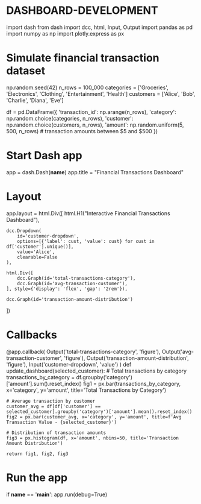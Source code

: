 # DASHBOARD-DEVELOPMENT

import dash
from dash import dcc, html, Input, Output
import pandas as pd
import numpy as np
import plotly.express as px

# Simulate financial transaction dataset
np.random.seed(42)
n_rows = 100_000
categories = ['Groceries', 'Electronics', 'Clothing', 'Entertainment', 'Health']
customers = ['Alice', 'Bob', 'Charlie', 'Diana', 'Eve']

df = pd.DataFrame({
    'transaction_id': np.arange(n_rows),
    'category': np.random.choice(categories, n_rows),
    'customer': np.random.choice(customers, n_rows),
    'amount': np.random.uniform(5, 500, n_rows)  # transaction amounts between $5 and $500
})

# Start Dash app
app = dash.Dash(__name__)
app.title = "Financial Transactions Dashboard"

# Layout
app.layout = html.Div([
    html.H1("Interactive Financial Transactions Dashboard"),

    dcc.Dropdown(
        id='customer-dropdown',
        options=[{'label': cust, 'value': cust} for cust in df['customer'].unique()],
        value='Alice',
        clearable=False
    ),

    html.Div([
        dcc.Graph(id='total-transactions-category'),
        dcc.Graph(id='avg-transaction-customer'),
    ], style={'display': 'flex', 'gap': '2rem'}),

    dcc.Graph(id='transaction-amount-distribution')
])

# Callbacks
@app.callback(
    Output('total-transactions-category', 'figure'),
    Output('avg-transaction-customer', 'figure'),
    Output('transaction-amount-distribution', 'figure'),
    Input('customer-dropdown', 'value')
)
def update_dashboard(selected_customer):
    # Total transactions by category
    transactions_by_category = df.groupby('category')['amount'].sum().reset_index()
    fig1 = px.bar(transactions_by_category, x='category', y='amount', title='Total Transactions by Category')

    # Average transaction by customer
    customer_avg = df[df['customer'] == selected_customer].groupby('category')['amount'].mean().reset_index()
    fig2 = px.bar(customer_avg, x='category', y='amount', title=f'Avg Transaction Value - {selected_customer}')

    # Distribution of transaction amounts
    fig3 = px.histogram(df, x='amount', nbins=50, title='Transaction Amount Distribution')

    return fig1, fig2, fig3

# Run the app
if __name__ == '__main__':
    app.run(debug=True)


